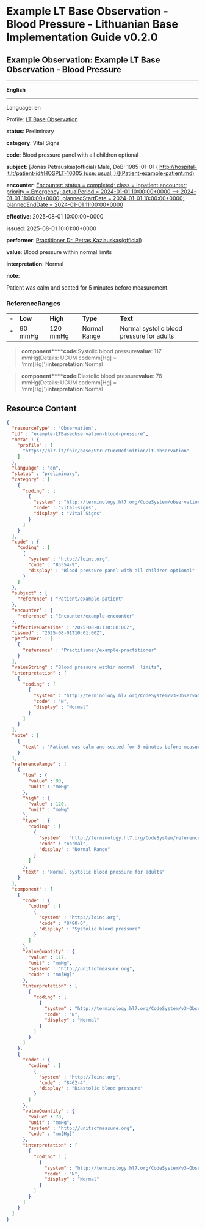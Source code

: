 # Example LT Base Observation - Blood Pressure - Lithuanian Base Implementation Guide v0.2.0

## Example Observation: Example LT Base Observation - Blood Pressure

-------

**English**

-------

Language: en

Profile: [LT Base Observation](StructureDefinition-lt-observation.md)

**status**: Preliminary

**category**: Vital Signs

**code**: Blood pressure panel with all children optional

**subject**: [Jonas Petrauskas(official) Male, DoB: 1985-01-01 ( http://hospital-lt.lt/patient-id#HOSPLT-10005 (use: usual, ))](Patient-example-patient.md)

**encounter**: [Encounter: status = completed; class = Inpatient encounter; priority = Emergency; actualPeriod = 2024-01-01 10:00:00+0000 --> 2024-01-01 11:00:00+0000; plannedStartDate = 2024-01-01 10:00:00+0000; plannedEndDate = 2024-01-01 11:00:00+0000](Encounter-example-encounter.md)

**effective**: 2025-08-01 10:00:00+0000

**issued**: 2025-08-01 10:01:00+0000

**performer**: [Practitioner Dr. Petras Kazlauskas(official)](Practitioner-example-practitioner.md)

**value**: Blood pressure within normal limits

**interpretation**: Normal

**note**: 

> 

Patient was calm and seated for 5 minutes before measurement.


### ReferenceRanges

| | | | | |
| :--- | :--- | :--- | :--- | :--- |
| - | **Low** | **High** | **Type** | **Text** |
| * | 90 mmHg | 120 mmHg | Normal Range | Normal systolic blood pressure for adults |

> **component****code**:Systolic blood pressure**value**: 117 mmHg(Details: UCUM codemm[Hg] = 'mm[Hg]')**interpretation**:Normal

> **component****code**:Diastolic blood pressure**value**: 78 mmHg(Details: UCUM codemm[Hg] = 'mm[Hg]')**interpretation**:Normal



## Resource Content

```json
{
  "resourceType" : "Observation",
  "id" : "example-LTBaseobservation-blood-pressure",
  "meta" : {
    "profile" : [
      "https://hl7.lt/fhir/base/StructureDefinition/lt-observation"
    ]
  },
  "language" : "en",
  "status" : "preliminary",
  "category" : [
    {
      "coding" : [
        {
          "system" : "http://terminology.hl7.org/CodeSystem/observation-category",
          "code" : "vital-signs",
          "display" : "Vital Signs"
        }
      ]
    }
  ],
  "code" : {
    "coding" : [
      {
        "system" : "http://loinc.org",
        "code" : "85354-9",
        "display" : "Blood pressure panel with all children optional"
      }
    ]
  },
  "subject" : {
    "reference" : "Patient/example-patient"
  },
  "encounter" : {
    "reference" : "Encounter/example-encounter"
  },
  "effectiveDateTime" : "2025-08-01T10:00:00Z",
  "issued" : "2025-08-01T10:01:00Z",
  "performer" : [
    {
      "reference" : "Practitioner/example-practitioner"
    }
  ],
  "valueString" : "Blood pressure within normal  limits",
  "interpretation" : [
    {
      "coding" : [
        {
          "system" : "http://terminology.hl7.org/CodeSystem/v3-ObservationInterpretation",
          "code" : "N",
          "display" : "Normal"
        }
      ]
    }
  ],
  "note" : [
    {
      "text" : "Patient was calm and seated for 5 minutes before measurement."
    }
  ],
  "referenceRange" : [
    {
      "low" : {
        "value" : 90,
        "unit" : "mmHg"
      },
      "high" : {
        "value" : 120,
        "unit" : "mmHg"
      },
      "type" : {
        "coding" : [
          {
            "system" : "http://terminology.hl7.org/CodeSystem/referencerange-meaning",
            "code" : "normal",
            "display" : "Normal Range"
          }
        ]
      },
      "text" : "Normal systolic blood pressure for adults"
    }
  ],
  "component" : [
    {
      "code" : {
        "coding" : [
          {
            "system" : "http://loinc.org",
            "code" : "8480-6",
            "display" : "Systolic blood pressure"
          }
        ]
      },
      "valueQuantity" : {
        "value" : 117,
        "unit" : "mmHg",
        "system" : "http://unitsofmeasure.org",
        "code" : "mm[Hg]"
      },
      "interpretation" : [
        {
          "coding" : [
            {
              "system" : "http://terminology.hl7.org/CodeSystem/v3-ObservationInterpretation",
              "code" : "N",
              "display" : "Normal"
            }
          ]
        }
      ]
    },
    {
      "code" : {
        "coding" : [
          {
            "system" : "http://loinc.org",
            "code" : "8462-4",
            "display" : "Diastolic blood pressure"
          }
        ]
      },
      "valueQuantity" : {
        "value" : 78,
        "unit" : "mmHg",
        "system" : "http://unitsofmeasure.org",
        "code" : "mm[Hg]"
      },
      "interpretation" : [
        {
          "coding" : [
            {
              "system" : "http://terminology.hl7.org/CodeSystem/v3-ObservationInterpretation",
              "code" : "N",
              "display" : "Normal"
            }
          ]
        }
      ]
    }
  ]
}

```
